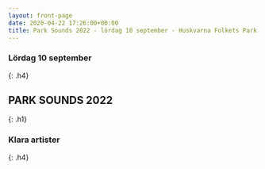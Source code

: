```yaml
---
layout: front-page
date: 2020-04-22 17:26:00+00:00
title: Park Sounds 2022 - lördag 10 september - Huskvarna Folkets Park
---
```


### Lördag 10 september
{: .h4}

## PARK SOUNDS 2022
{: .h1}

### Klara artister
{: .h4}
